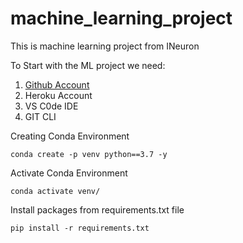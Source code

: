 # machine_learning_project
This is machine learning project from INeuron

To Start with the ML project we need:

1) [Github Account](https://github.com/)
2) Heroku Account
3) VS C0de IDE
4) GIT CLI 



Creating Conda Environment
```
conda create -p venv python==3.7 -y
```


Activate Conda Environment
```
conda activate venv/
```


Install packages from requirements.txt file
```
pip install -r requirements.txt
```

